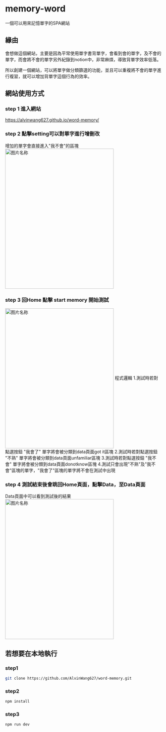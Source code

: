 # memory-word
一個可以用來記憶單字的SPA網站
## 緣由
會想做這個網站，主要是因為平常使用單字書背單字，會看到會的單字，及不會的單字，而會將不會的單字另外紀錄到notion中，非常麻煩，導致背單字效率低落。  
  
所以創建一個網站，可以將單字做分類篩選的功能，並且可以重複將不會的單字進行複習，就可以增加背單字這個行為的效率。


## 網站使用方式
### step 1 進入網站  
https://alvinwang627.github.io/word-memory/

### step 2 點擊setting可以對單字進行增刪改
增加的單字會直接進入"我不會"的區塊  
 <img src="https://user-images.githubusercontent.com/93432312/168539636-afd5bd78-b819-4925-9c91-1a2f2b155b70.png" width = "350" height = "450" alt="图片名称" align=center />
### step 3 回Home 點擊 start memory 開始測試

<img src="https://user-images.githubusercontent.com/93432312/168539909-15fdf960-7878-435a-980a-ed853f151860.png" width = "350" height = "450" alt="图片名称" align=center />
程式邏輯
1.測試時若對點選按鈕 "我會了" 單字將會被分類到data頁面got it區塊  
2.測試時若對點選按鈕 "不熟" 單字將會被分類到data頁面unfamiliar區塊  
3.測試時若對點選按鈕 "我不會" 單字將會被分類到data頁面donotknow區塊  
4.測試只會出現"不熟"及"我不會"區塊的單字，"我會了"區塊的單字將不會在測試中出現  

### step 4 測試結束後會跳回Home頁面，點擊Data，至Data頁面
Data頁面中可以看到測試後的結果  
<img src="https://user-images.githubusercontent.com/93432312/168539846-9491930d-fb8e-4557-8014-6dc956564871.png" width = "350" height = "450" alt="图片名称" align=center />
## 若想要在本地執行

### step1
```sh
git clone https://github.com/AlvinWang627/word-memory.git
```
### step2
```sh
npm install
```
### step3  
```sh
npm run dev
```
